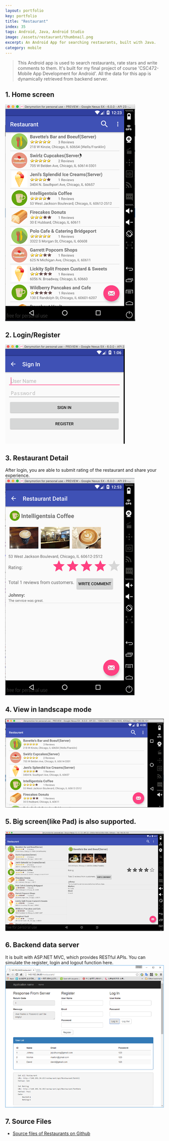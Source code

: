 ```yaml
---
layout: portfolio
key: portfolio
title: "Restaurant"
index: 35
tags: Android, Java, Android Studio
image: /assets/restaurant/thumbnail.png
excerpt: An Android App for searching restaurants, built with Java.
category: mobile
---
```


> This Android app is used to search restaurants, rate stars and write comments to them. It's built for my final project of course 'CSC472-Mobile App Development for Android'. All the data for this app is dynamically retrieved from backend server.  

## 1. Home screen  
![index](/assets/restaurant/index.png "index")
## 2. Login/Register  
![signin](/assets/restaurant/signin.png "signin")
## 3. Restaurant Detail  
After login, you are able to submit rating of the restaurant and share your experience.  
![detail](/assets/restaurant/detail.png "detail")
## 4. View in landscape mode   
![landscape](/assets/restaurant/landscape.png "landscape")
## 5. Big screen(like Pad) is also supported.  
![pad](/assets/restaurant/pad.png "pad")  
## 6. Backend data server
It is built with ASP.NET MVC, which provides RESTful APIs. You can simulate the register, login and logout function here.  
![backend](/assets/restaurant/backend.png "backend")  
## 7. Source Files
* [Source files of Restaurants on Github](https://github.com/jojozhuang/Portfolio/tree/master/Restaurant)
